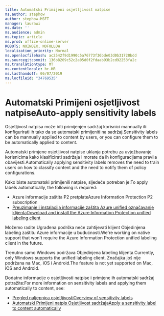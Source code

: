 ```yaml
---
title: Automatski Primijeni osjetljivost natpise
ms.author: stephow
author: stephow-MSFT
manager: laurawi
ms.date: ''
ms.audience: admin
ms.topic: article
ms.prod: office-online-server
ROBOTS: NOINDEX, NOFOLLOW
localization_priority: Normal
ms.openlocfilehash: ac2542f9d1990c5a76773f36bde03d0b31728bdd
ms.sourcegitcommit: 136b8209c52c2a05d0f2fdaab93b2cd92253fa2c
ms.translationtype: MT
ms.contentlocale: hr-HR
ms.lasthandoff: 06/07/2019
ms.locfileid: "34769535"
---
```

# <a name="auto-apply-sensitivity-labels"></a><span data-ttu-id="d1284-102">Automatski Primijeni osjetljivost natpise</span><span class="sxs-lookup"><span data-stu-id="d1284-102">Auto-apply sensitivity labels</span></span>

<span data-ttu-id="d1284-103">Osjetljivost natpisa može biti primijenjen sadržaj korisnici mannually ili konfigurirati ih tako da se automatski primijeniti na sadržaj.</span><span class="sxs-lookup"><span data-stu-id="d1284-103">Sensitivity labels can be mannually applied to content by users, or you can configure them to be automatically applied to content.</span></span>

<span data-ttu-id="d1284-104">Automatski primjene osjetljivost natpise uklanja potrebu za uvježbavanje korisnicima kako klasificirati sadržaja i morate da ih konfiguracijama pravila obavijesti.</span><span class="sxs-lookup"><span data-stu-id="d1284-104">Automatically applying sensitivity labels removes the need to train users on how to classify content and the need to notify them of policy configurations.</span></span>

<span data-ttu-id="d1284-105">Kako biste automatski primijenili natpise, sljedeće potreban je:</span><span class="sxs-lookup"><span data-stu-id="d1284-105">To apply labels automatically, the following is required:</span></span>

- <span data-ttu-id="d1284-106">Azure informacije zaštita P2 pretplate</span><span class="sxs-lookup"><span data-stu-id="d1284-106">Azure Information Protection P2 subscription</span></span>
- [<span data-ttu-id="d1284-107">Preuzimanje i instalacija informacije zaštita Azure unified označavanje klijenta</span><span class="sxs-lookup"><span data-stu-id="d1284-107">Download and install the Azure Information Protection unified labeling client</span></span>](https://docs.microsoft.com/azure/information-protection/rms-client/install-unifiedlabelingclient-app)

<span data-ttu-id="d1284-108">Možemo radite Ugrađena podrška neće zahtijevati klijent Objedinjena labeling zaštitu Azure informacije u budućnosti.</span><span class="sxs-lookup"><span data-stu-id="d1284-108">We're working on native support that won't require the Azure Information Protection unified labeling client in the future.</span></span>

<span data-ttu-id="d1284-109">Trenutno samo Windows podržava Objedinjena labeling klijenta.</span><span class="sxs-lookup"><span data-stu-id="d1284-109">Currently, only Windows supports the unified labeling client.</span></span>  <span data-ttu-id="d1284-110">Značajka još nije podržana na Mac, iOS i Android.</span><span class="sxs-lookup"><span data-stu-id="d1284-110">The feature is not yet supported on Mac, iOS and Android.</span></span>

<span data-ttu-id="d1284-111">Dodatne informacije o osjetljivosti natpise i primjene ih automatski sadržaj potražite:</span><span class="sxs-lookup"><span data-stu-id="d1284-111">For more information on sensitivity labels and applying them automatically to content,  see:</span></span>

- [<span data-ttu-id="d1284-112">Pregled naljepnica osjetljivosti</span><span class="sxs-lookup"><span data-stu-id="d1284-112">Overview of sensitivity labels</span></span>](https://docs.microsoft.com/office365/securitycompliance/sensitivity-labels)
- [<span data-ttu-id="d1284-113">Automatski Primijeni natpis Osjetljivost sadržaja</span><span class="sxs-lookup"><span data-stu-id="d1284-113">Apply a sensitivity label to content automatically</span></span>](https://docs.microsoft.com/office365/securitycompliance/apply_sensitivity_label_automatically)